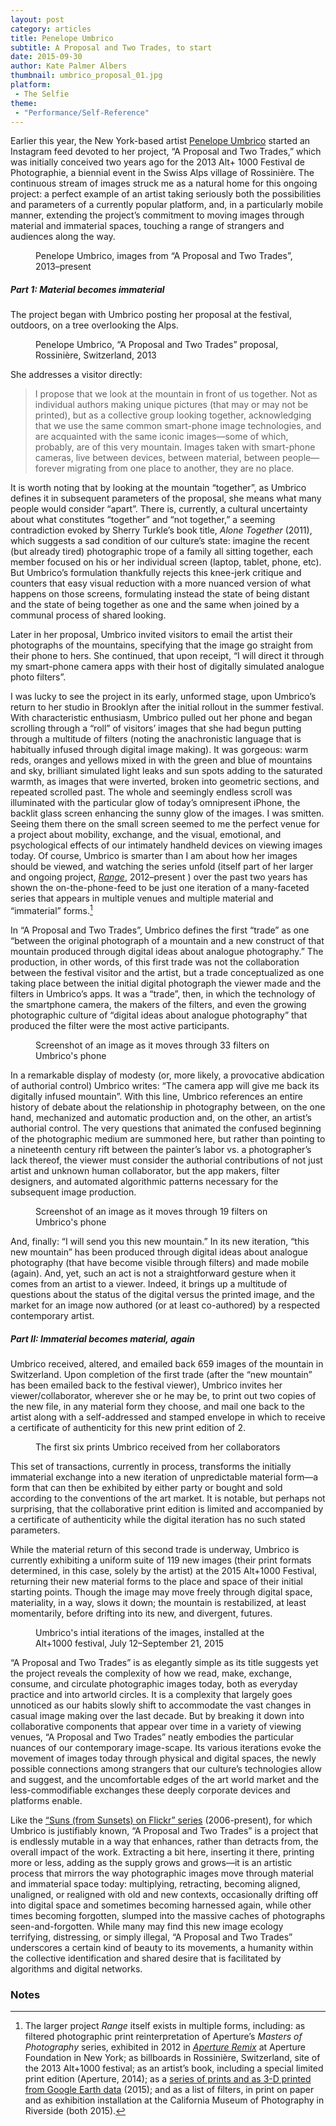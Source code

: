 ```yaml
---
layout: post
category: articles
title: Penelope Umbrico
subtitle: A Proposal and Two Trades, to start
date: 2015-09-30
author: Kate Palmer Albers
thumbnail: umbrico_proposal_01.jpg
platform:
 - The Selfie
theme:
 - "Performance/Self-Reference"
---
```

Earlier this year, the New York-based artist [Penelope Umbrico](http://www.penelopeumbrico.net) started an Instagram feed devoted to her project, “A Proposal and Two Trades,” which was initially conceived two years ago for the 2013 Alt+ 1000 Festival de Photographie, a biennial event in the Swiss Alps village of Rossinière. The continuous stream of images struck me as a natural home for this ongoing project: a perfect example of an artist taking seriously both the possibilities and parameters of a currently popular platform, and, in a particularly mobile manner, extending the project’s commitment to moving images through material and immaterial spaces, touching a range of strangers and audiences along the way.  

<figure class="figure-lg">
	<img src="../assets/images/umbrico_Images/umbrico_39-Alt+1000 collboration.jpg" alt="" />
	<figcaption>
		Penelope Umbrico, images from “A Proposal and Two Trades”, 2013–present
	</figcaption>
</figure>

##### Part 1: Material becomes immaterial

The project began with Umbrico posting her proposal at the festival, outdoors, on a tree overlooking the Alps. 

<figure class="figure">
	<img src="../assets/images/umbrico_Images/altplus_01.jpg" alt="" />
	<figcaption>
		Penelope Umbrico, “A Proposal and Two Trades” proposal, Rossinière, Switzerland, 2013
	</figcaption>
</figure>

She addresses a visitor directly:

> I propose that we look at the mountain in front of us together. Not as individual authors making unique pictures (that may or may not be printed), but as a collective group looking together, acknowledging that we use the same common smart-phone image technologies, and are acquainted with the same iconic images—some of which, probably, are of this very mountain. Images taken with smart-phone cameras, live between devices, between material, between people—forever migrating from one place to another, they are no place. 

It is worth noting that by looking at the mountain “together”, as Umbrico defines it in subsequent parameters of the proposal, she means what many people would consider “apart”. There is, currently, a cultural uncertainty about what constitutes “together” and “not together,” a seeming contradiction evoked by Sherry Turkle’s book title, *Alone Together* (2011), which suggests a sad condition of our culture’s state: imagine the recent (but already tired) photographic trope of a family all sitting together, each member focused on his or her individual screen (laptop, tablet, phone, etc). But Umbrico’s formulation thankfully rejects this knee-jerk critique and counters that easy visual reduction with a more nuanced version of what happens on those screens, formulating instead the state of being distant and the state of being together as one and the same when joined by a communal process of shared looking.  

Later in her proposal, Umbrico invited visitors to email the artist their photographs of the mountains, specifying that the image go straight from their phone to hers. She continued, that upon receipt, “I will direct it through my smart-phone camera apps with their host of digitally simulated analogue photo filters”. 

I was lucky to see the project in its early, unformed stage, upon Umbrico’s return to her studio in Brooklyn after the initial rollout in the summer festival. With characteristic enthusiasm, Umbrico pulled out her phone and began scrolling through a “roll” of visitors’ images that she had begun putting through a multitude of filters  (noting the anachronistic language that is habitually infused through digital image making). It was gorgeous: warm reds, oranges and yellows mixed in with the green and blue of mountains and sky, brilliant simulated light leaks and sun spots adding to the saturated warmth, as images that were inverted, broken into geometric sections, and repeated scrolled past. The whole and seemingly endless scroll was illuminated with the particular glow of today’s omnipresent iPhone, the backlit glass screen enhancing the sunny glow of the images. I was smitten. Seeing them there on the small screen seemed to me the perfect venue for a project about mobility, exchange, and the visual, emotional, and psychological effects of our intimately handheld devices on viewing images today. Of course, Umbrico is smarter than I am about how her images should be viewed, and watching the series unfold (itself part of her larger and ongoing project, [*Range*](http://www.penelopeumbrico.net/mountainsmoving/Altplus1000.html), 2012–present ) over the past two years has shown the on-the-phone-feed to be just one iteration of a many-faceted series that appears in multiple venues and multiple material and “immaterial” forms.[^1]

In “A Proposal and Two Trades”, Umbrico defines the first “trade” as one “between the original photograph of a mountain and a new construct of that mountain produced through digital ideas about analogue photography.” The production, in other words, of this first trade was not the collaboration between the festival visitor and the artist, but a trade conceptualized as one taking place between the initial digital photograph the viewer made and the filters in Umbrico’s apps. It was a “trade”, then, in which the technology of the smartphone camera, the makers of the filters, and even the growing photographic culture of “digital ideas about analogue photography” that produced the filter were the most active participants.

<figure class="figure">
	<img src="../assets/images/umbrico_Images/Umbrico_screen_roll_alfred_bornet.jpg" alt="" />
	<figcaption>
		Screenshot of an image as it moves through 33 filters on Umbrico's phone
	</figcaption>
</figure>

In a remarkable display of modesty (or, more likely, a provocative abdication of authorial control) Umbrico writes: “The camera app will give me back its digitally infused mountain”. With this line, Umbrico references an entire history of debate about the relationship in photography between, on the one hand, mechanized and automatic production and, on the other, an artist’s authorial control. The very questions that animated the confused beginning of the photographic medium are summoned here, but rather than pointing to a nineteenth century rift between the painter’s labor vs. a photographer’s lack thereof, the viewer must consider the authorial contributions of not just artist and unknown human collaborator, but the app makers, filter designers, and automated algorithmic patterns necessary for the subsequent image production. 

<figure class="figure">
	<img src="../assets/images/umbrico_Images/Umbrico_screen_roll_jonawow.jpg" alt="" />
	<figcaption>
		Screenshot of an image as it moves through 19 filters on Umbrico's phone
	</figcaption>
</figure>

And, finally: “I will send you this new mountain.” In its new iteration, “this new mountain” has been produced through digital ideas about analogue photography (that have become visible through filters) and made mobile (again). And, yet, such an act is not a straightforward gesture when it comes from an artist to a viewer. Indeed, it brings up a multitude of questions about the status of the digital versus the printed image, and the market for an image now authored (or at least co-authored) by a respected contemporary artist. 

##### Part II: Immaterial becomes material, again

Umbrico received, altered, and emailed back 659 images of the mountain in Switzerland. Upon completion of the first trade (after the “new mountain” has been emailed back to the festival viewer), Umbrico invites her viewer/collaborator, wherever she or he may be, to print out two copies of the new file, in any material form they choose, and mail one back to the artist along with a self-addressed and stamped envelope in which to receive a certificate of authenticity for this new print edition of 2. 

<figure class="figure-lg">
	<img src="../assets/images/umbrico_Images/first 6-IMG_4180.jpg" alt="" />
	<figcaption>
		The first six prints Umbrico received from her collaborators
	</figcaption>
</figure>

This set of transactions, currently in process, transforms the initially immaterial exchange into a new iteration of unpredictable material form—a form that can then be exhibited by either party or bought and sold according to the conventions of the art market. It is notable, but perhaps not surprising, that the collaborative print edition is limited and accompanied by a certificate of authenticity while the digital iteration has no such stated parameters.

 While the material return of this second trade is underway, Umbrico is currently exhibiting a uniform suite of 119 new images (their print formats determined, in this case, solely by the artist) at the 2015 Alt+1000 Festival, returning their new material forms to the place and space of their initial starting points. Though the image may move freely through digital space, materiality, in a way, slows it down; the mountain is restabilized, at least momentarily, before drifting into its new, and divergent, futures.

<figure class="figure">
	<img src="../assets/images/umbrico_Images/altplus_expo_2015-75.jpg" alt="" />
	<figcaption>
		Umbrico's intial iterations of the images, installed at the Alt+1000 festival, July 12–September 21, 2015
	</figcaption>
</figure>

“A Proposal and Two Trades” is as elegantly simple as its title suggests yet the project reveals the complexity of how we read, make, exchange, consume, and circulate photographic images today, both as everyday practice and into artworld circles. It is a complexity that largely goes unnoticed as our habits slowly shift to accommodate the vast changes in casual image making over the last decade. But by breaking it down into collaborative components that appear over time in a variety of viewing venues, “A Proposal and Two Trades” neatly embodies the particular nuances of our contemporary image-scape. Its various iterations evoke the movement of images today through physical and digital spaces, the newly possible connections among strangers that our culture’s technologies allow and suggest, and the uncomfortable edges of the art world market and the less-commodifiable exchanges these deeply corporate devices and platforms enable.

Like the [“Suns (from Sunsets) on Flickr” series](http://www.penelopeumbrico.net/Suns/Suns_Index.html) (2006-present), for which Umbrico is justifiably known, “A Proposal and Two Trades” is a project that is endlessly mutable in a way that enhances, rather than detracts from, the overall impact of the work. Extracting a bit here, inserting it there, printing more or less, adding as the supply grows and grows—it is an artistic process that mirrors the way photographic images move through material and immaterial space today: multiplying, retracting, becoming aligned, unaligned, or realigned with old and new contexts, occasionally drifting off into digital space and sometimes becoming harnessed again, while other times becoming forgotten, slumped into the massive caches of photographs seen-and-forgotten. While many may find this new image ecology terrifying, distressing, or simply illegal, “A Proposal and Two Trades” underscores a certain kind of beauty to its movements, a humanity within the collective identification and shared desire that is facilitated by algorithms and digital networks.

### **Notes**

[^1]: The larger project *Range* itself exists in multiple forms, including: as filtered photographic print reinterpretation of Aperture’s *Masters of Photography* series, exhibited in 2012 in [*Aperture Remix*](http://www.aperture.org/blog/aperture-remix-opening-at-aperture-gallery/) at Aperture Foundation in New York; as billboards in Rossinière, Switzerland, site of the 2013 Alt+1000 festival; as an artist’s book, including a special limited print edition (Aperture, 2014); as a [series of prints and as 3-D printed from Google Earth data](http://www.markmooregallery.com/exhibitions/2014-10-02_penelope-umbrico/) (2015); and as a list of filters, in print on paper and as exhibition installation at the California Museum of Photography in Riverside (both 2015). 






